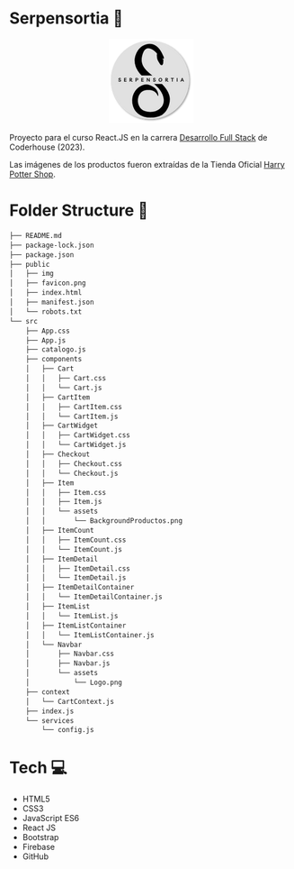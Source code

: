 # Serpensortia :snake:

<p align="center"><img src="./src/components/NavBar/assets/logo.png" alt="Logo Serpensortia"/></p>

Proyecto para el curso React.JS en la carrera <a href="https://www.coderhouse.com/online/carrera-online-desarrollo-fullstack" target="_blank">Desarrollo Full Stack</a> de Coderhouse (2023).

Las imágenes de los productos fueron extraídas de la Tienda Oficial <a href="https://harrypottershop.co.uk/" target="_blank">Harry Potter Shop</a>.

# Folder Structure :open_file_folder:

```bash
├── README.md
├── package-lock.json
├── package.json
├── public
│   ├── img
│   ├── favicon.png
│   ├── index.html
│   ├── manifest.json
│   └── robots.txt
└── src
    ├── App.css
    ├── App.js
    ├── catalogo.js
    ├── components
    │   ├── Cart
    │   │   ├── Cart.css
    │   │   └── Cart.js
    │   ├── CartItem
    │   │   ├── CartItem.css
    │   │   └── CartItem.js
    │   ├── CartWidget
    │   │   ├── CartWidget.css
    │   │   └── CartWidget.js
    │   ├── Checkout
    │   │   ├── Checkout.css
    │   │   └── Checkout.js
    │   ├── Item
    │   │   ├── Item.css
    │   │   ├── Item.js
    │   │   └── assets
    │   │       └── BackgroundProductos.png
    │   ├── ItemCount
    │   │   ├── ItemCount.css
    │   │   └── ItemCount.js
    │   ├── ItemDetail
    │   │   ├── ItemDetail.css
    │   │   └── ItemDetail.js
    │   ├── ItemDetailContainer
    │   │   └── ItemDetailContainer.js
    │   ├── ItemList
    │   │   └── ItemList.js
    │   ├── ItemListContainer
    │   │   └── ItemListContainer.js
    │   └── Navbar
    │       ├── Navbar.css
    │       ├── Navbar.js
    │       └── assets
    │           └── Logo.png
    ├── context
    │   └── CartContext.js
    ├── index.js
    └── services
        └── config.js
```

# Tech :computer:
- HTML5
- CSS3
- JavaScript ES6
- React JS
- Bootstrap
- Firebase
- GitHub